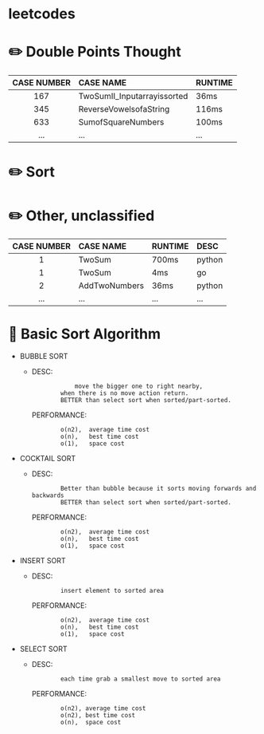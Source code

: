 # leetcodes 

# :pencil2: Double Points Thought
| CASE NUMBER   | 	  CASE NAME  				                |  	RUNTIME  	  |
| :--------:   	| 	  :-----  			  	                | 	:----   	  |
|    167      	|    	TwoSumII_Inputarrayissorted   		|    	36ms    	|
|    345      	|    	ReverseVowelsofaString  	      	|   	116ms   	|
|    633      	|    	SumofSquareNumbers    		      	|   	100ms  	  |
|    ...       	|    	...    					                  |  	  ...  	    |


# :pencil2: Sort


# :pencil2: Other, unclassified
| CASE NUMBER   | 	  CASE NAME  			|  	RUNTIME  	|  	DESC	  	|
| :--------:   	| 	  :-----  			 	| 	:----   	|  	:----   	|
|    1        	|    	TwoSum   				|   700ms    	|  	python  	|
|    1        	|    	TwoSum  				|   4ms   		|  	go	    	|
|    2        	|    	AddTwoNumbers   |  	36ms  		|  	python  	|
|    ...       	|    	...    					|  	...  		  |  	...	    	|

# :watermelon: Basic Sort Algorithm

- BUBBLE SORT

  - DESC: 	
  
          			move the bigger one to right nearby,
				when there is no move action return.
				BETTER than select sort when sorted/part-sorted.
          
    PERFORMANCE: 
  
				o(n2),	average time cost
				o(n),	best time cost
				o(1),	space cost
          
- COCKTAIL SORT

  - DESC: 	
  				
				Better than bubble because it sorts moving forwards and backwards
				BETTER than select sort when sorted/part-sorted.
    PERFORMANCE: 
				
				o(n2),	average time cost
				o(n),	best time cost
				o(1),	space cost
          
- INSERT SORT

  - DESC: 	
  				
				insert element to sorted area
    PERFORMANCE: 
				
				o(n2),	average time cost
				o(n),	best time cost
				o(1),	space cost
- SELECT SORT

  - DESC: 	
  				
				each time grab a smallest move to sorted area
    PERFORMANCE: 
				
				o(n2), average time cost
				o(n2), best time cost
				o(n),  space cost

 
